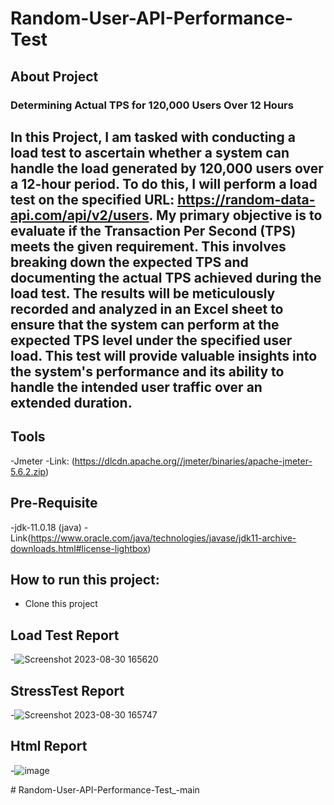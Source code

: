 # Random-User-API-Performance-Test

## About Project
### Determining Actual TPS for 120,000 Users Over 12 Hours
## In this Project, I am tasked with conducting a load test to ascertain whether a system can handle the load generated by 120,000 users over a 12-hour period. To do this, I will perform a load test on the specified URL: https://random-data-api.com/api/v2/users. My primary objective is to evaluate if the Transaction Per Second (TPS) meets the given requirement. This involves breaking down the expected TPS and documenting the actual TPS achieved during the load test. The results will be meticulously recorded and analyzed in an Excel sheet to ensure that the system can perform at the expected TPS level under the specified user load. This test will provide valuable insights into the system's performance and its ability to handle the intended user traffic over an extended duration.

## Tools
-Jmeter 
-Link: (https://dlcdn.apache.org//jmeter/binaries/apache-jmeter-5.6.2.zip)

## Pre-Requisite
-jdk-11.0.18 (java)
-Link(https://www.oracle.com/java/technologies/javase/jdk11-archive-downloads.html#license-lightbox)

## How to run this project:
- Clone this project

## Load Test Report
-![Screenshot 2023-08-30 165620](https://github.com/anika-tahsin4152/Random-User-API-Performance-Test/assets/73738319/ccfcd539-5dd2-40fb-b12e-f1bb967315cc)
## StressTest Report
-![Screenshot 2023-08-30 165747](https://github.com/anika-tahsin4152/Random-User-API-Performance-Test/assets/73738319/d33a9184-614d-4f93-bd43-8b0c3f32c478)
## Html Report
-![image](https://github.com/anika-tahsin4152/Random-User-API-Performance-Test/assets/73738319/a12af575-1bd3-47aa-a0d0-11af1ef0cf68)

#   R a n d o m - U s e r - A P I - P e r f o r m a n c e - T e s t _ - m a i n  
 